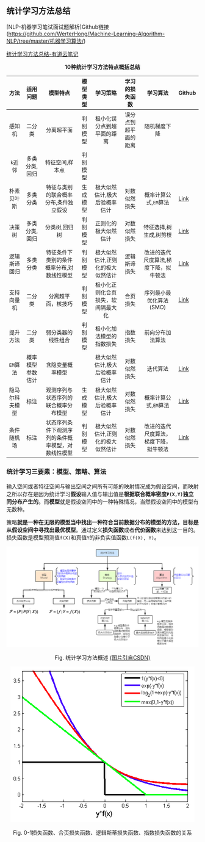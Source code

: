 ## 统计学习方法总结

[NLP-机器学习笔试面试题解析]Github链接(https://github.com/WerterHong/Machine-Learning-Algorithm-NLP/tree/master/机器学习算法/)

[统计学习方法总结-有道云笔记](http://note.youdao.com/noteshare?id=27acc01d9c26db945952f78c451bf946&sub=BCE3B26668334DAC84825F3CDCC9F2B7)

<p align="center">
<strong>10种统计学习方法特点概括总结</strong>
</p>

|      方法      |     适用问题     |                      模型特点                      | 模型类型 |              学习策略              |    学习的损失函数    |                学习算法                | Github                                                                                                             |
|:--------------:|:----------------:|:--------------------------------------------------:|:--------:|:----------------------------------:|:--------------------:|:--------------------------------------:|--------------------------------------------------------------------------------------------------------------------|
|     感知机     |      二分类      |                     分离超平面                     | 判别模型 |     极小化误分点到超平面的距离     | 误分点到超平面的距离 |              随机梯度下降              |                                                                                                                    |
|     `k`近邻    |   多类分类,回归  |                   特征空间,样本点                  | 判别模型 |                                    |                      |                                        |                                                                                                                    |
|   朴素贝叶斯   |     多类分类     |        特征与类别的联合概率分布,条件独立假设       | 生成模型 |    极大似然估计,极大后验概率估计   |     对数似然损失     |          概率计算公式,`EM`算法         | [Link](https://github.com/WerterHong/Machine-Learning-Algorithm-NLP/tree/master/机器学习算法/朴素贝叶斯.md)        |
|     决策树     |   多类分类,回归  |                    分类树,回归树                   | 判别模型 |        正则化的极大似然估计        |     对数似然损失     |         特征选择,树生成,树剪枝         | [Link](https://github.com/WerterHong/Machine-Learning-Algorithm-NLP/tree/master/机器学习算法/决策树.md)            |
|  逻辑斯谛回归  |     多类分类     |      特征条件下类别的条件概率分布,对数线性模型     | 判别模型 |  极大似然估计,正则化的极大似然估计 |     逻辑斯谛损失     |  改进的迭代尺度算法,梯度下降，拟牛顿法 | [Link](https://github.com/WerterHong/Machine-Learning-Algorithm-NLP/tree/master/机器学习算法/逻辑回归LR.md)        |
|   支持向量机   |      二分类      |                 分离超平面，核技巧                 | 判别模型 | 极小化正则化合页损失，软间隔最大化 |       合页损失       |         序列最小最优化算法(SMO)        | [Link](https://github.com/WerterHong/Machine-Learning-Algorithm-NLP/tree/master/机器学习算法/支持向量机SVM.md)     |
|    提升方法    |      二分类      |                 弱分类器的线性组合                 | 判别模型 |      极小化加法模型的指数损失      |       指数损失       |            前向分布加法算法            |                                                                                                                    |
|    `EM`算法    | 概率模型参数估计 |                  含隐变量概率模型                  |          |    极大似然估计,极大后验概率估计   |     对数似然损失     |                迭代算法                | [Link](https://github.com/WerterHong/Machine-Learning-Algorithm-NLP/tree/master/机器学习算法/EM算法.md)            |
| 隐马尔科夫模型 |       标注       |        观测序列与状态序列的联合概率分布模型        | 生成模型 |    极大似然估计,极大后验概率估计   |     对数似然损失     |          概率计算公式,`EM`算法         | [Link](https://github.com/WerterHong/Machine-Learning-Algorithm-NLP/tree/master/机器学习算法/隐马尔科夫模型HMM.md) |
|   条件随机场   |       标注       | 状态序列条件下观测序列的条件概率模型，对数线性模型 | 判别模型 |  极大似然估计,正则化的极大似然估计 |     对数似然损失     | 改进的迭代尺度算法，梯度下降，拟牛顿法 | [Link](https://github.com/WerterHong/Machine-Learning-Algorithm-NLP/tree/master/机器学习算法/条件随机场.md)        |

### 统计学习三要素：**模型**、**策略**、**算法**

输入空间或者特征空间与输出空间之间所有可能的映射情况成为假设空间，而映射之所以存在是因为统计学习**假设**输入值与输出值是**根据联合概率密度`P(X,Y)`独立同分布产生的**。而**模型**就是假设空间中的一种特殊情况，当然假设空间中的模型有无数种。

策略**就是一种在无限的模型当中找出一种符合当前数据分布的模型的方法，目标是从假设空间中寻找出最优模型**。通过定义**损失函数**或者**代价函数**来达到这一目的。损失函数是模型预测值`f(X)`和真值`Y`的非负实值函数`L(f(X), Y)`。

<p align="center">
<img src="../img/StatisticalLearning/Statistical-Learning.png" />
</p>

<p align="center">
Fig. 统计学习方法概述
<a href="https://blog.csdn.net/cc1949/article/details/78904768">(图片引自CSDN)</a>
</p>

<p align="center">
<img src="../img/StatisticalLearning/Loss-function.png" />
</p>

<p align="center">
Fig. 0-1损失函数、合页损失函数、逻辑斯蒂损失函数、指数损失函数的关系
</p>
